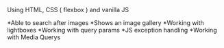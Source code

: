 Using HTML, CSS ( flexbox ) and vanilla JS

   *Able to search after images
   *Shows an image gallery
   *Working with lightboxes
   *Working with query params
   *JS exception handling
   *Working with Media Querys
